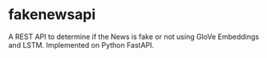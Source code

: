 # fakenewsapi
A REST API to determine if the News is fake or not using GloVe Embeddings and LSTM. Implemented on Python FastAPI.
